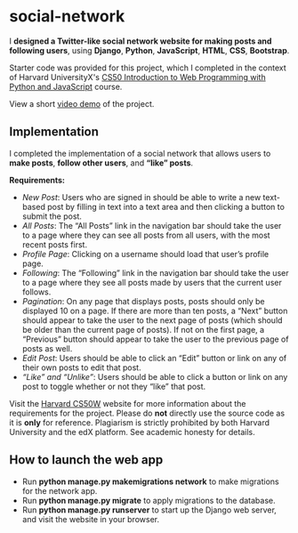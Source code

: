 # social-network
I **designed a Twitter-like social network website for making posts and following users**, using **Django**, **Python**, **JavaScript**, **HTML**, **CSS**, **Bootstrap**.

Starter code was provided for this project, which I completed in the context of Harvard UniversityX's [CS50 Introduction to Web Programming with Python and JavaScript](https://cs50.harvard.edu/web/2020/) course.

View a short [video demo](https://www.youtube.com/watch?v=tSlvI1tTz4Q) of the project.

## Implementation
I completed the implementation of a social network that allows users to **make posts**, **follow other users**, and **“like” posts**. 

**Requirements:**

- *New Post*: Users who are signed in should be able to write a new text-based post by filling in text into a text area and then clicking a button to submit the post.
- *All Posts*: The “All Posts” link in the navigation bar should take the user to a page where they can see all posts from all users, with the most recent posts first.
- *Profile Page*: Clicking on a username should load that user’s profile page. 
- *Following*: The “Following” link in the navigation bar should take the user to a page where they see all posts made by users that the current user follows.
- *Pagination*: On any page that displays posts, posts should only be displayed 10 on a page. If there are more than ten posts, a “Next” button should appear to take the user to the next page of posts (which should be older than the current page of posts). If not on the first page, a “Previous” button should appear to take the user to the previous page of posts as well.
- *Edit Post*: Users should be able to click an “Edit” button or link on any of their own posts to edit that post.
- *“Like” and “Unlike”*: Users should be able to click a button or link on any post to toggle whether or not they “like” that post.

Visit the [Harvard CS50W](https://cs50.harvard.edu/web/2020/projects/4/network/) website for more information about the requirements for the project. Please do **not** directly use the source code as it is **only** for reference. Plagiarism is strictly prohibited by both Harvard University and the edX platform. See academic honesty for details.


## How to launch the web app
- Run **python manage.py makemigrations network** to make migrations for the network app.
- Run **python manage.py migrate** to apply migrations to the database.
- Run **python manage.py runserver** to start up the Django web server, and visit the website in your browser. 
